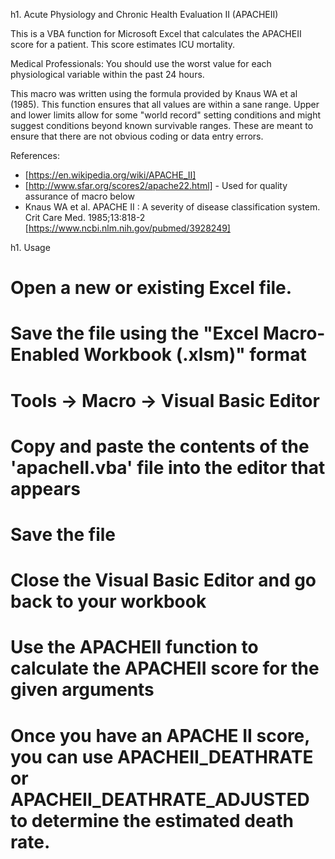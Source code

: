 h1. Acute Physiology and Chronic Health Evaluation II (APACHEII)

This is a VBA function for Microsoft Excel that calculates the APACHEII score for a patient. This score estimates ICU mortality.

Medical Professionals: You should use the worst value for each physiological variable within the past 24 hours.

This macro was written using the formula provided by Knaus WA et al (1985).
This function ensures that all values are within a sane range. Upper and lower limits allow for some "world record" setting conditions
and might suggest conditions beyond known survivable ranges. These are meant to ensure that there are not obvious coding or data entry errors.

References:
* [https://en.wikipedia.org/wiki/APACHE_II]
* [http://www.sfar.org/scores2/apache22.html] - Used for quality assurance of macro below
* Knaus WA et al. APACHE II : A severity of disease classification system. Crit Care Med. 1985;13:818-2 [https://www.ncbi.nlm.nih.gov/pubmed/3928249]


h1. Usage

# Open a new or existing Excel file.
# Save the file using the "Excel Macro-Enabled Workbook (.xlsm)" format
# Tools -> Macro -> Visual Basic Editor
# Copy and paste the contents of the 'apacheII.vba' file into the editor that appears
# Save the file
# Close the Visual Basic Editor and go back to your workbook
# Use the APACHEII function to calculate the APACHEII score for the given arguments
# Once you have an APACHE II score, you can use APACHEII_DEATHRATE or APACHEII_DEATHRATE_ADJUSTED to determine the estimated death rate.

